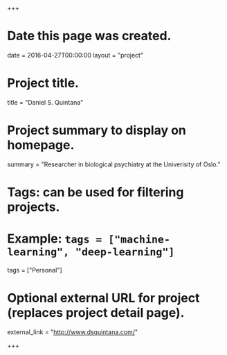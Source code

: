 +++
# Date this page was created.
date = 2016-04-27T00:00:00
layout = "project"

# Project title.
title = "Daniel S. Quintana"

# Project summary to display on homepage.
summary = "Researcher in biological psychiatry at the Univerisity of Oslo."

# Tags: can be used for filtering projects.
# Example: `tags = ["machine-learning", "deep-learning"]`
tags = ["Personal"]

# Optional external URL for project (replaces project detail page).
external_link = "http://www.dsquintana.com/"

+++
